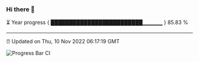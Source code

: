 ### Hi there 👋

⏳ Year progress { █████████████████████████▁▁▁▁▁ } 85.83 %

---

⏰ Updated on Thu, 10 Nov 2022 06:17:19 GMT

![Progress Bar CI](https://github.com/liununu/liununu/workflows/Progress%20Bar%20CI/badge.svg)
